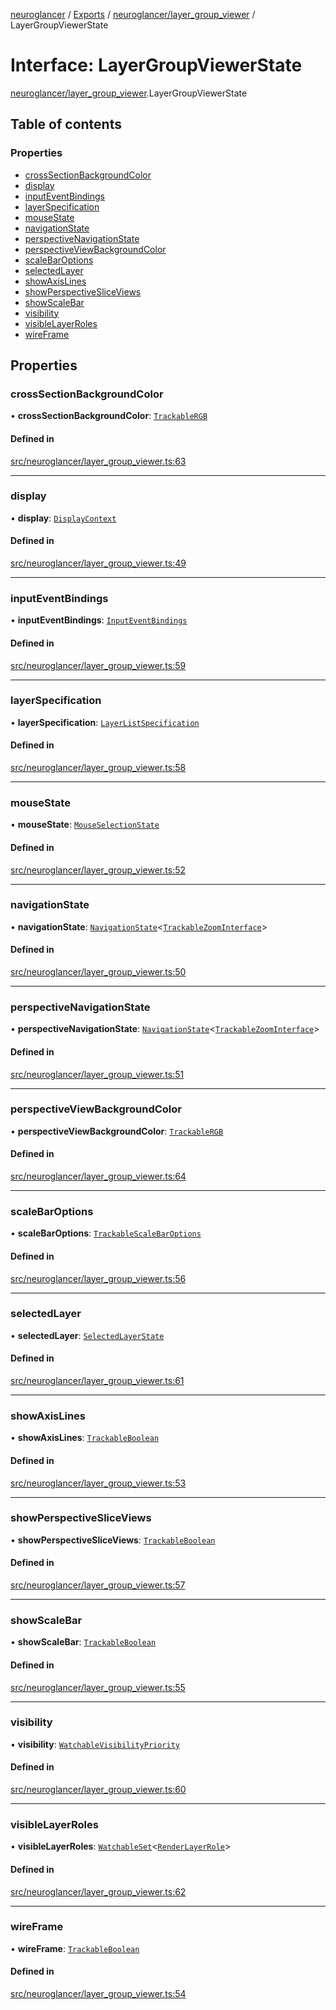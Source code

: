 [neuroglancer](../README.md) / [Exports](../modules.md) / [neuroglancer/layer\_group\_viewer](../modules/neuroglancer_layer_group_viewer.md) / LayerGroupViewerState

# Interface: LayerGroupViewerState

[neuroglancer/layer_group_viewer](../modules/neuroglancer_layer_group_viewer.md).LayerGroupViewerState

## Table of contents

### Properties

- [crossSectionBackgroundColor](neuroglancer_layer_group_viewer.LayerGroupViewerState.md#crosssectionbackgroundcolor)
- [display](neuroglancer_layer_group_viewer.LayerGroupViewerState.md#display)
- [inputEventBindings](neuroglancer_layer_group_viewer.LayerGroupViewerState.md#inputeventbindings)
- [layerSpecification](neuroglancer_layer_group_viewer.LayerGroupViewerState.md#layerspecification)
- [mouseState](neuroglancer_layer_group_viewer.LayerGroupViewerState.md#mousestate)
- [navigationState](neuroglancer_layer_group_viewer.LayerGroupViewerState.md#navigationstate)
- [perspectiveNavigationState](neuroglancer_layer_group_viewer.LayerGroupViewerState.md#perspectivenavigationstate)
- [perspectiveViewBackgroundColor](neuroglancer_layer_group_viewer.LayerGroupViewerState.md#perspectiveviewbackgroundcolor)
- [scaleBarOptions](neuroglancer_layer_group_viewer.LayerGroupViewerState.md#scalebaroptions)
- [selectedLayer](neuroglancer_layer_group_viewer.LayerGroupViewerState.md#selectedlayer)
- [showAxisLines](neuroglancer_layer_group_viewer.LayerGroupViewerState.md#showaxislines)
- [showPerspectiveSliceViews](neuroglancer_layer_group_viewer.LayerGroupViewerState.md#showperspectivesliceviews)
- [showScaleBar](neuroglancer_layer_group_viewer.LayerGroupViewerState.md#showscalebar)
- [visibility](neuroglancer_layer_group_viewer.LayerGroupViewerState.md#visibility)
- [visibleLayerRoles](neuroglancer_layer_group_viewer.LayerGroupViewerState.md#visiblelayerroles)
- [wireFrame](neuroglancer_layer_group_viewer.LayerGroupViewerState.md#wireframe)

## Properties

### crossSectionBackgroundColor

• **crossSectionBackgroundColor**: [`TrackableRGB`](../classes/neuroglancer_util_color.TrackableRGB.md)

#### Defined in

[src/neuroglancer/layer_group_viewer.ts:63](https://github.com/ActiveBrainAtlas2/neuroglancer/blob/91617476/src/neuroglancer/layer_group_viewer.ts#L63)

___

### display

• **display**: [`DisplayContext`](../classes/neuroglancer_display_context.DisplayContext.md)

#### Defined in

[src/neuroglancer/layer_group_viewer.ts:49](https://github.com/ActiveBrainAtlas2/neuroglancer/blob/91617476/src/neuroglancer/layer_group_viewer.ts#L49)

___

### inputEventBindings

• **inputEventBindings**: [`InputEventBindings`](../classes/neuroglancer_data_panel_layout.InputEventBindings.md)

#### Defined in

[src/neuroglancer/layer_group_viewer.ts:59](https://github.com/ActiveBrainAtlas2/neuroglancer/blob/91617476/src/neuroglancer/layer_group_viewer.ts#L59)

___

### layerSpecification

• **layerSpecification**: [`LayerListSpecification`](../classes/neuroglancer_layer.LayerListSpecification.md)

#### Defined in

[src/neuroglancer/layer_group_viewer.ts:58](https://github.com/ActiveBrainAtlas2/neuroglancer/blob/91617476/src/neuroglancer/layer_group_viewer.ts#L58)

___

### mouseState

• **mouseState**: [`MouseSelectionState`](../classes/neuroglancer_layer.MouseSelectionState.md)

#### Defined in

[src/neuroglancer/layer_group_viewer.ts:52](https://github.com/ActiveBrainAtlas2/neuroglancer/blob/91617476/src/neuroglancer/layer_group_viewer.ts#L52)

___

### navigationState

• **navigationState**: [`NavigationState`](../classes/neuroglancer_navigation_state.NavigationState.md)<[`TrackableZoomInterface`](../modules/neuroglancer_navigation_state.md#trackablezoominterface)\>

#### Defined in

[src/neuroglancer/layer_group_viewer.ts:50](https://github.com/ActiveBrainAtlas2/neuroglancer/blob/91617476/src/neuroglancer/layer_group_viewer.ts#L50)

___

### perspectiveNavigationState

• **perspectiveNavigationState**: [`NavigationState`](../classes/neuroglancer_navigation_state.NavigationState.md)<[`TrackableZoomInterface`](../modules/neuroglancer_navigation_state.md#trackablezoominterface)\>

#### Defined in

[src/neuroglancer/layer_group_viewer.ts:51](https://github.com/ActiveBrainAtlas2/neuroglancer/blob/91617476/src/neuroglancer/layer_group_viewer.ts#L51)

___

### perspectiveViewBackgroundColor

• **perspectiveViewBackgroundColor**: [`TrackableRGB`](../classes/neuroglancer_util_color.TrackableRGB.md)

#### Defined in

[src/neuroglancer/layer_group_viewer.ts:64](https://github.com/ActiveBrainAtlas2/neuroglancer/blob/91617476/src/neuroglancer/layer_group_viewer.ts#L64)

___

### scaleBarOptions

• **scaleBarOptions**: [`TrackableScaleBarOptions`](../classes/neuroglancer_widget_scale_bar.TrackableScaleBarOptions.md)

#### Defined in

[src/neuroglancer/layer_group_viewer.ts:56](https://github.com/ActiveBrainAtlas2/neuroglancer/blob/91617476/src/neuroglancer/layer_group_viewer.ts#L56)

___

### selectedLayer

• **selectedLayer**: [`SelectedLayerState`](../classes/neuroglancer_layer.SelectedLayerState.md)

#### Defined in

[src/neuroglancer/layer_group_viewer.ts:61](https://github.com/ActiveBrainAtlas2/neuroglancer/blob/91617476/src/neuroglancer/layer_group_viewer.ts#L61)

___

### showAxisLines

• **showAxisLines**: [`TrackableBoolean`](../classes/neuroglancer_trackable_boolean.TrackableBoolean.md)

#### Defined in

[src/neuroglancer/layer_group_viewer.ts:53](https://github.com/ActiveBrainAtlas2/neuroglancer/blob/91617476/src/neuroglancer/layer_group_viewer.ts#L53)

___

### showPerspectiveSliceViews

• **showPerspectiveSliceViews**: [`TrackableBoolean`](../classes/neuroglancer_trackable_boolean.TrackableBoolean.md)

#### Defined in

[src/neuroglancer/layer_group_viewer.ts:57](https://github.com/ActiveBrainAtlas2/neuroglancer/blob/91617476/src/neuroglancer/layer_group_viewer.ts#L57)

___

### showScaleBar

• **showScaleBar**: [`TrackableBoolean`](../classes/neuroglancer_trackable_boolean.TrackableBoolean.md)

#### Defined in

[src/neuroglancer/layer_group_viewer.ts:55](https://github.com/ActiveBrainAtlas2/neuroglancer/blob/91617476/src/neuroglancer/layer_group_viewer.ts#L55)

___

### visibility

• **visibility**: [`WatchableVisibilityPriority`](../classes/neuroglancer_visibility_priority_frontend.WatchableVisibilityPriority.md)

#### Defined in

[src/neuroglancer/layer_group_viewer.ts:60](https://github.com/ActiveBrainAtlas2/neuroglancer/blob/91617476/src/neuroglancer/layer_group_viewer.ts#L60)

___

### visibleLayerRoles

• **visibleLayerRoles**: [`WatchableSet`](../classes/neuroglancer_trackable_value.WatchableSet.md)<[`RenderLayerRole`](../enums/neuroglancer_renderlayer.RenderLayerRole.md)\>

#### Defined in

[src/neuroglancer/layer_group_viewer.ts:62](https://github.com/ActiveBrainAtlas2/neuroglancer/blob/91617476/src/neuroglancer/layer_group_viewer.ts#L62)

___

### wireFrame

• **wireFrame**: [`TrackableBoolean`](../classes/neuroglancer_trackable_boolean.TrackableBoolean.md)

#### Defined in

[src/neuroglancer/layer_group_viewer.ts:54](https://github.com/ActiveBrainAtlas2/neuroglancer/blob/91617476/src/neuroglancer/layer_group_viewer.ts#L54)
